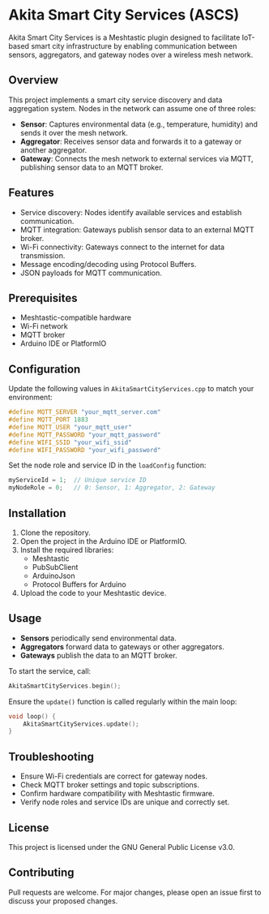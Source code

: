 # Akita Smart City Services (ASCS)

Akita Smart City Services is a Meshtastic plugin designed to facilitate IoT-based smart city infrastructure by enabling communication between sensors, aggregators, and gateway nodes over a wireless mesh network.

## Overview

This project implements a smart city service discovery and data aggregation system. Nodes in the network can assume one of three roles:
- **Sensor**: Captures environmental data (e.g., temperature, humidity) and sends it over the mesh network.
- **Aggregator**: Receives sensor data and forwards it to a gateway or another aggregator.
- **Gateway**: Connects the mesh network to external services via MQTT, publishing sensor data to an MQTT broker.

## Features

- Service discovery: Nodes identify available services and establish communication.
- MQTT integration: Gateways publish sensor data to an external MQTT broker.
- Wi-Fi connectivity: Gateways connect to the internet for data transmission.
- Message encoding/decoding using Protocol Buffers.
- JSON payloads for MQTT communication.

## Prerequisites

- Meshtastic-compatible hardware
- Wi-Fi network
- MQTT broker
- Arduino IDE or PlatformIO

## Configuration

Update the following values in `AkitaSmartCityServices.cpp` to match your environment:

```cpp
#define MQTT_SERVER "your_mqtt_server.com"
#define MQTT_PORT 1883
#define MQTT_USER "your_mqtt_user"
#define MQTT_PASSWORD "your_mqtt_password"
#define WIFI_SSID "your_wifi_ssid"
#define WIFI_PASSWORD "your_wifi_password"
```

Set the node role and service ID in the `loadConfig` function:

```cpp
myServiceId = 1;  // Unique service ID
myNodeRole = 0;   // 0: Sensor, 1: Aggregator, 2: Gateway
```

## Installation

1. Clone the repository.
2. Open the project in the Arduino IDE or PlatformIO.
3. Install the required libraries:
    - Meshtastic
    - PubSubClient
    - ArduinoJson
    - Protocol Buffers for Arduino
4. Upload the code to your Meshtastic device.

## Usage

- **Sensors** periodically send environmental data.
- **Aggregators** forward data to gateways or other aggregators.
- **Gateways** publish the data to an MQTT broker.

To start the service, call:

```cpp
AkitaSmartCityServices.begin();
```

Ensure the `update()` function is called regularly within the main loop:

```cpp
void loop() {
    AkitaSmartCityServices.update();
}
```

## Troubleshooting

- Ensure Wi-Fi credentials are correct for gateway nodes.
- Check MQTT broker settings and topic subscriptions.
- Confirm hardware compatibility with Meshtastic firmware.
- Verify node roles and service IDs are unique and correctly set.

## License

This project is licensed under the GNU General Public License v3.0.

## Contributing

Pull requests are welcome. For major changes, please open an issue first to discuss your proposed changes.



